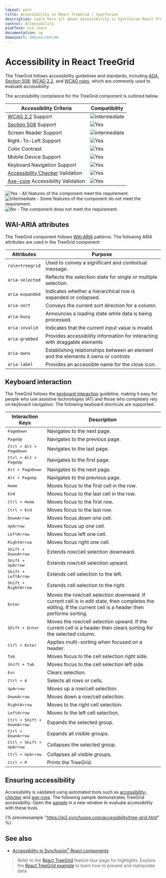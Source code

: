 ```yaml
---
layout: post
title: Accessibility in React TreeGrid | Syncfusion
description: Learn here all about Accessibility in Syncfusion React TreeGrid component of Syncfusion Essential JS 2 and more.
control: Accessibility
platform: ej2-react
documentation: ug
domainurl: ##DomainURL##
---
```


# Accessibility in React TreeGrid

The TreeGrid follows accessibility guidelines and standards, including [ADA](https://www.ada.gov/), [Section 508](https://www.section508.gov/), [WCAG 2.2](https://www.w3.org/TR/WCAG22/), and [WCAG roles](https://www.w3.org/TR/wai-aria/#roles), which are commonly used to evaluate accessibility.

The accessibility compliance for the TreeGrid component is outlined below.

| Accessibility Criteria | Compatibility |
| -- | -- |
| [WCAG 2.2](https://www.w3.org/TR/WCAG22/) Support | <img src="https://cdn.syncfusion.com/content/images/documentation/partial.png" alt="intermediate"> |
| [Section 508](https://www.section508.gov/) Support | <img src="https://cdn.syncfusion.com/content/images/documentation/full.png" alt="Yes"> |
| Screen Reader Support | <img src="https://cdn.syncfusion.com/content/images/documentation/partial.png" alt="intermediate"> |
| Right-To-Left Support | <img src="https://cdn.syncfusion.com/content/images/documentation/full.png" alt="Yes"> |
| Color Contrast | <img src="https://cdn.syncfusion.com/content/images/documentation/full.png" alt="Yes"> |
| Mobile Device Support | <img src="https://cdn.syncfusion.com/content/images/documentation/full.png" alt="Yes"> |
| Keyboard Navigation Support | <img src="https://cdn.syncfusion.com/content/images/documentation/full.png" alt="Yes"> |
| [Accessibility Checker](https://www.npmjs.com/package/accessibility-checker) Validation | <img src="https://cdn.syncfusion.com/content/images/documentation/full.png" alt="Yes"> |
| [Axe-core](https://www.npmjs.com/package/axe-core) Accessibility Validation | <img src="https://cdn.syncfusion.com/content/images/documentation/full.png" alt="Yes"> |

<style>
    .post .post-content img {
        display: inline-block;
        margin: 0.5em 0;
    }
</style>
<div><img src="https://cdn.syncfusion.com/content/images/documentation/full.png" alt="Yes"> - All features of the component meet the requirement.</div>

<div><img src="https://cdn.syncfusion.com/content/images/documentation/partial.png" alt="Intermediate"> - Some features of the component do not meet the requirement.</div>

<div><img src="https://cdn.syncfusion.com/content/images/documentation/not-supported.png" alt="No"> - The component does not meet the requirement.</div>

## WAI-ARIA attributes

The TreeGrid component follows [WAI‑ARIA](https://www.w3.org/WAI/ARIA/apg/patterns/treegrid/) patterns. The following ARIA attributes are used in the TreeGrid component:

| Attributes | Purpose |
| --- | --- |
| `role=treegrid` | Used to convey a significant and contextual message. |
| `aria-selected` | Reflects the selection state for single or multiple selection. |
| `aria-expanded` | Indicates whether a hierarchical row is expanded or collapsed. |
| `aria-sort` | Conveys the current sort direction for a column. |
| `aria-busy` | Announces a loading state while data is being processed. |
| `aria-invalid` | Indicates that the current input value is invalid. |
| `aria-grabbed` | Provides accessibility information for interacting with draggable elements |
| `aria-owns` | Establishing relationships between an element and the elements it owns or controls |
| `aria-label` | Provides an accessible name for the close icon. |

## Keyboard interaction

The TreeGrid follows the [keyboard interaction](https://www.w3.org/WAI/ARIA/apg/patterns/treegrid/) guideline, making it easy for people who use assistive technologies (AT) and those who completely rely on keyboard navigation. The following keyboard shortcuts are supported.

Interaction Keys | Description
-----|-----
<kbd>PageDown</kbd> | Navigates to the next page.
<kbd>PageUp</kbd> | Navigates to the previous page.
<kbd>Ctrl + Alt + PageDown</kbd> | Navigates to the last page.
<kbd>Ctrl + Alt + PageUp</kbd> | Navigates to the first page.
<kbd>Alt + PageDown</kbd> | Navigates to the next page.
<kbd>Alt + PageUp</kbd> | Navigates to the previous page.
<kbd>Home</kbd> | Moves focus to the first cell in the row.
<kbd>End</kbd> | Moves focus to the last cell in the row.
<kbd>Ctrl + Home</kbd> | Moves focus to the first row.
<kbd>Ctrl + End</kbd> | Moves focus to the last row.
<kbd>DownArrow</kbd> | Moves focus down one cell.
<kbd>UpArrow</kbd> | Moves focus up one cell.
<kbd>LeftArrow</kbd> | Moves focus left one cell.
<kbd>RightArrow</kbd> | Moves focus right one cell.
<kbd>Shift + DownArrow</kbd> | Extends row/cell selection downward.
<kbd>Shift + UpArrow</kbd> | Extends row/cell selection upward.
<kbd>Shift + LeftArrow</kbd> | Extends cell selection to the left.
<kbd>Shift + RightArrow</kbd> | Extends cell selection to the right.
<kbd>Enter</kbd> | Moves the row/cell selection downward. If current cell is in edit state, then completes the editing. If the current cell is a header then performs sorting.
<kbd>Shift + Enter</kbd> | Moves the row/cell selection upward. If the current cell is a header then clears sorting for the selected column.
<kbd>Ctrl + Enter</kbd> | Applies multi-sorting when focused on a header.
<kbd>Tab</kbd> | Moves focus to the cell selection right side.
<kbd>Shift + Tab</kbd> | Moves focus to the cell selection left side.
<kbd>Esc</kbd> | Clears selection.
<kbd>Ctrl + A</kbd> | Selects all rows or cells.
<kbd>UpArrow</kbd> | Moves up a row/cell selection.
<kbd>DownArrow</kbd> | Moves down a row/cell selection.
<kbd>RightArrow</kbd> | Moves to the right cell selection.
<kbd>LeftArrow</kbd> | Moves to the left cell selection.
<kbd>Ctrl + Shift + DownArrow</kbd> | Expands the selected group.
<kbd>Ctrl + DownArrow</kbd> | Expands all visible groups.
<kbd>Ctrl + Shift + UpArrow</kbd> | Collapses the selected group.
<kbd>Ctrl + UpArrow</kbd> | Collapses all visible groups.
<kbd>Ctrl + P</kbd> | Prints the TreeGrid.

## Ensuring accessibility

Accessibility is validated using automated tools such as [accessibility-checker](https://www.npmjs.com/package/accessibility-checker) and [axe-core](https://www.npmjs.com/package/axe-core). The following sample demonstrates TreeGrid accessibility. Open the [sample](https://ej2.syncfusion.com/accessibility/tree-grid.html) in a new window to evaluate accessibility with these tools.

{% previewsample "https://ej2.syncfusion.com/accessibility/tree-grid.html" %}

## See also
* [Accessibility in Syncfusion<sup style="font-size:70%">&reg;</sup> React components](../common/accessibility)

> Refer to the [React TreeGrid](https://www.syncfusion.com/react-ui-components/react-tree-grid) feature tour page for highlights. Explore the [React TreeGrid example](https://ej2.syncfusion.com/react/demos/#/material/treegrid/treegrid-overview) to learn how to present and manipulate data.